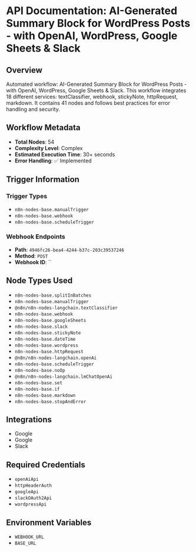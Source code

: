 # API Documentation: AI-Generated Summary Block for WordPress Posts - with OpenAI, WordPress, Google Sheets & Slack

## Overview
Automated workflow: AI-Generated Summary Block for WordPress Posts - with OpenAI, WordPress, Google Sheets & Slack. This workflow integrates 18 different services: textClassifier, webhook, stickyNote, httpRequest, markdown. It contains 41 nodes and follows best practices for error handling and security.

## Workflow Metadata
- **Total Nodes**: 54
- **Complexity Level**: Complex
- **Estimated Execution Time**: 30+ seconds
- **Error Handling**: ✅ Implemented

## Trigger Information
### Trigger Types
- `n8n-nodes-base.manualTrigger`
- `n8n-nodes-base.webhook`
- `n8n-nodes-base.scheduleTrigger`

### Webhook Endpoints
- **Path**: `4946fc26-bea4-4244-b37c-203c39537246`
- **Method**: `POST`
- **Webhook ID**: ``


## Node Types Used
- `n8n-nodes-base.splitInBatches`
- `n8n-nodes-base.manualTrigger`
- `@n8n/n8n-nodes-langchain.textClassifier`
- `n8n-nodes-base.webhook`
- `n8n-nodes-base.googleSheets`
- `n8n-nodes-base.slack`
- `n8n-nodes-base.stickyNote`
- `n8n-nodes-base.dateTime`
- `n8n-nodes-base.wordpress`
- `n8n-nodes-base.httpRequest`
- `@n8n/n8n-nodes-langchain.openAi`
- `n8n-nodes-base.scheduleTrigger`
- `n8n-nodes-base.noOp`
- `@n8n/n8n-nodes-langchain.lmChatOpenAi`
- `n8n-nodes-base.set`
- `n8n-nodes-base.if`
- `n8n-nodes-base.markdown`
- `n8n-nodes-base.stopAndError`

## Integrations
- Google
- Google
- Slack

## Required Credentials
- `openAiApi`
- `httpHeaderAuth`
- `googleApi`
- `slackOAuth2Api`
- `wordpressApi`

## Environment Variables
- `WEBHOOK_URL`
- `BASE_URL`
